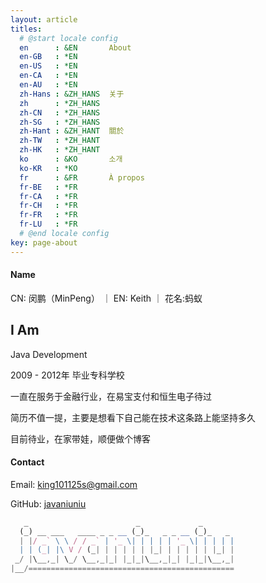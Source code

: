 ```yaml
---
layout: article
titles:
  # @start locale config
  en      : &EN       About
  en-GB   : *EN
  en-US   : *EN
  en-CA   : *EN
  en-AU   : *EN
  zh-Hans : &ZH_HANS  关于
  zh      : *ZH_HANS
  zh-CN   : *ZH_HANS
  zh-SG   : *ZH_HANS
  zh-Hant : &ZH_HANT  關於
  zh-TW   : *ZH_HANT
  zh-HK   : *ZH_HANT
  ko      : &KO       소개
  ko-KR   : *KO
  fr      : &FR       À propos
  fr-BE   : *FR
  fr-CA   : *FR
  fr-CH   : *FR
  fr-FR   : *FR
  fr-LU   : *FR
  # @end locale config
key: page-about
---
```


#### Name
CN: 闵鹏（MinPeng） ｜ EN: Keith ｜ 花名:蚂蚁


## I Am
Java Development

2009 - 2012年 毕业专科学校

一直在服务于金融行业，在易宝支付和恒生电子待过

简历不值一提，主要是想看下自己能在技术这条路上能坚持多久

目前待业，在家带娃，顺便做个博客

#### Contact
Email: king101125s@gmail.com

GitHub: [javaniuniu](http://github.com/javaniuniu)

```js
   _                        _             _       
  (_) __ ___   ____ _ _ __ (_)_   _ _ __ (_)_   _
  | |/ _` \ \ / / _` | '_ \| | | | | '_ \| | | | |
  | | (_| |\ V / (_| | | | | | |_| | | | | | |_| |
 _/ |\__,_| \_/ \__,_|_| |_|_|\__,_|_| |_|_|\__,_|
|__/==============================================
```
